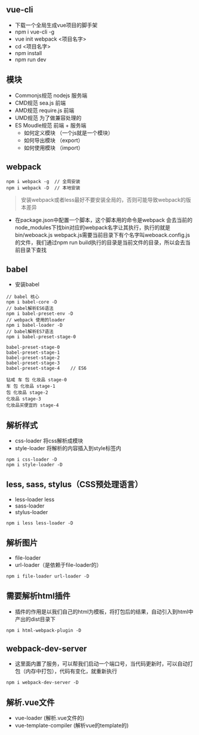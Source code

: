 ## vue-cli

- 下载一个全局生成vue项目的脚手架
- npm i vue-cli -g
- vue init webpack <项目名字>
- cd <项目名字>
- npm install
- npm run dev

## 模块

- Commonjs规范 nodejs 服务端
- CMD规范 sea.js 前端
- AMD规范 require.js 前端
- UMD规范 为了做兼容处理的
- ES Moudle规范 前端 + 服务端 
  - 如何定义模块  （一个js就是一个模块）
  - 如何导出模块  （export）
  - 如何使用模块  （import）

## webpack

```
npm i webpack -g  // 全局安装
npm i webpack -D  // 本地安装
```

> 安装webpack或者less最好不要安装全局的，否则可能导致webpack的版本差异

- 在package.json中配置一个脚本，这个脚本用的命令是webpack 会去当前的node_modules下找bin对应的webpack名字让其执行，执行的就是bin/weboack.js webpack.js需要当前目录下有个名字叫weboack.config.js的文件，我们通过npm run build执行的目录是当前文件的目录，所以会去当前目录下查找

## babel

- 安装babel
```
// babel 核心
npm i babel-core -D
// babel解析ES6语法
npm i babel-preset-env -D
// webpack 使用的loader
npm i babel-loader -D
// babel解析ES7语法
npm i babel-preset-stage-0
```

```
babel-preset-stage-0
babel-preset-stage-1
babel-preset-stage-2
babel-preset-stage-3
babel-preset-stage-4    // ES6

钻戒 车 包 化妆品 stage-0
车 包 化妆品 stage-1
包 化妆品 stage-2
化妆品 stage-3
化妆品买便宜的 stage-4
```

## 解析样式

- css-loader 将css解析成模块
- style-loader 将解析的内容插入到style标签内

```
npm i css-loader -D
npm i style-loader -D
```

## less, sass, stylus（CSS预处理语言）

- less-loader   less 
- sass-loader
- stylus-loader

```
npm i less less-loader -D
```

## 解析图片

- file-loader
- url-loader（是依赖于file-loader的）

```
npm i file-loader url-loader -D
```

## 需要解析html插件

- 插件的作用是以我们自己的html为模板，将打包后的结果，自动引入到html中产出的dist目录下

```
npm i html-webpack-plugin -D
```

## webpack-dev-server

- 这里面内置了服务，可以帮我们启动一个端口号，当代码更新时，可以自动打包（内存中打包），代码有变化，就重新执行

```
npm i webpack-dev-server -D
```

## 解析.vue文件

- vue-loader  (解析.vue文件的)
- vue-template-compiler   (解析vue的template的)
